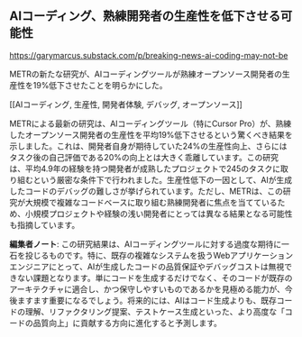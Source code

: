 ## AIコーディング、熟練開発者の生産性を低下させる可能性

https://garymarcus.substack.com/p/breaking-news-ai-coding-may-not-be

METRの新たな研究が、AIコーディングツールが熟練オープンソース開発者の生産性を19%低下させたことを明らかにした。

[[AIコーディング, 生産性, 開発者体験, デバッグ, オープンソース]]

METRによる最新の研究は、AIコーディングツール（特にCursor Pro）が、熟練したオープンソース開発者の生産性を平均19%低下させるという驚くべき結果を示しました。これは、開発者自身が期待していた24%の生産性向上、さらにはタスク後の自己評価である20%の向上とは大きく乖離しています。この研究は、平均4.9年の経験を持つ開発者が成熟したプロジェクトで245のタスクに取り組むという厳密な条件下で行われました。生産性低下の一因として、AIが生成したコードのデバッグの難しさが挙げられています。ただし、METRは、この研究が大規模で複雑なコードベースに取り組む熟練開発者に焦点を当てているため、小規模プロジェクトや経験の浅い開発者にとっては異なる結果となる可能性も指摘しています。

**編集者ノート**: この研究結果は、AIコーディングツールに対する過度な期待に一石を投じるものです。特に、既存の複雑なシステムを扱うWebアプリケーションエンジニアにとって、AIが生成したコードの品質保証やデバッグコストは無視できない課題となります。単にコードを生成するだけでなく、そのコードが既存のアーキテクチャに適合し、かつ保守しやすいものであるかを見極める能力が、今後ますます重要になるでしょう。将来的には、AIはコード生成よりも、既存コードの理解、リファクタリング提案、テストケース生成といった、より高度な「コードの品質向上」に貢献する方向に進化すると予測します。